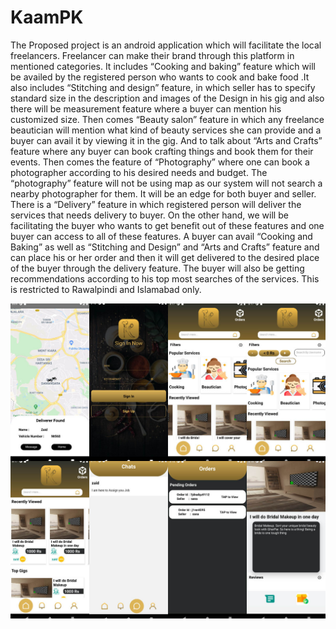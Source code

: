 # KaamPK
The Proposed project is an android application which will facilitate the local freelancers. Freelancer can make their brand through this platform in mentioned categories. It includes “Cooking and baking” feature which will be availed by the registered person who wants to cook and bake food .It also includes “Stitching and design” feature, in which seller has to specify standard size in the description and images of the Design in his gig and also there will be measurement feature where a buyer can mention his customized size. Then comes “Beauty salon” feature in which any freelance beautician will mention what kind of beauty services she can provide and a buyer can avail it by viewing it in the gig. And to talk about “Arts and Crafts” feature where any buyer can book crafting things and book them for their events. Then comes the feature of “Photography” where one can book a photographer according to his desired needs and budget. The “photography” feature will not be using map as our system will not search a nearby photographer for them. It will be an edge for both buyer and seller. There is a “Delivery” feature in which registered person will deliver the services that needs delivery to buyer. On the other hand, we will be facilitating the buyer who wants to get benefit out of these features and one buyer can access to all of these features. A buyer can avail “Cooking and Baking” as well as “Stitching and Design” and “Arts and Crafts” feature and can place his or her order and then it will get delivered to the desired place of the buyer through the delivery feature. The buyer will also be getting recommendations according to his top most searches of the services. This is restricted to Rawalpindi and Islamabad only.


![alt text](https://raw.githubusercontent.com/zaidmunir11s/KaamPK/main/KaamPK.jpg?raw=true)
